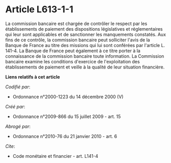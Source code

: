 # Article L613-1-1

La commission bancaire est chargée de contrôler le respect par les établissements de paiement des dispositions législatives
et réglementaires qui leur sont applicables et de sanctionner les manquements constatés. Aux fins de ce contrôle, la
commission bancaire peut solliciter l'avis de la Banque de France au titre des missions qui lui sont conférées par l'article
L. 141-4. La Banque de France peut également à ce titre porter à la connaissance de la commission bancaire toute information.
La Commission bancaire examine les conditions d'exercice de l'exploitation des établissements de paiement et veille à la
qualité de leur situation financière.

**Liens relatifs à cet article**

_Codifié par_:

  - Ordonnance n°2000-1223 du 14 décembre 2000 (V)

_Créé par_:

  - Ordonnance n°2009-866 du 15 juillet 2009 - art. 15

_Abrogé par_:

  - Ordonnance n°2010-76 du 21 janvier 2010 - art. 6

_Cite_:

  - Code monétaire et financier - art. L141-4
